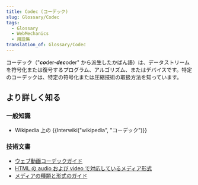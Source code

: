 ```yaml
---
title: Codec (コーデック)
slug: Glossary/Codec
tags:
  - Glossary
  - WebMechanics
  - 用語集
translation_of: Glossary/Codec
---
```

<p>コーデック（"<em><strong>co</strong></em>der-<em><strong>dec</strong></em>oder" から派生したかばん語）は、データストリームを符号化または復号するプログラム、アルゴリズム、またはデバイスです。特定のコーデックは、特定の符号化または圧縮技術の取扱方法を知っています。</p>

<h2 id="Learn_more" name="Learn_more">より詳しく知る</h2>

<h3 id="General_knowledge" name="General_knowledge">一般知識</h3>

<ul>
 <li>Wikipedia 上の {{Interwiki("wikipedia", "コーデック")}}</li>
</ul>

<h3 id="Technical_reference" name="Technical_reference">技術文書</h3>

<ul>
 <li><a href="/ja/docs/Web/Media/Formats/Video_codecs">ウェブ動画コーデックガイド</a></li>
 <li><a href="/ja/docs/Web/HTML/Supported_media_formats">HTML の audio および video で対応しているメディア形式</a></li>
 <li><a href="/ja/docs/Web/Media/Formats">メディアの種類と形式のガイド</a></li>
</ul>

